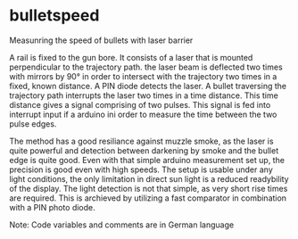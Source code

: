 # bulletspeed
Measunring the speed of bullets with laser barrier

A rail is fixed to the gun bore. It consists of a laser that is mounted perpendicular to the trajectory path. the laser beam is deflected two times with mirrors by 90° in order to intersect with the trajectory two times in a fixed, known distance. A PIN diode detects the laser. A bullet traversing the trajectory path interrupts the laser two times in a time distance. This time distance gives a signal comprising of two pulses. This signal is fed into interrupt input if a arduino ini order to measure the time between the two pulse edges.

The method has a good resiliance against muzzle smoke, as the laser is quite powerful and detection between darkening by smoke and the bullet edge is quite good. Even with that simple arduino measurement set up, the precision is good even with high speeds. The setup is usable under any light conditions, the only limitation  in direct sun light is a reduced readybility of the display. The light detection is not that simple, as very short rise times are required. This is archieved by utilizing a fast comparator in combination with a PIN photo diode.

Note: Code variables and comments are in German language
